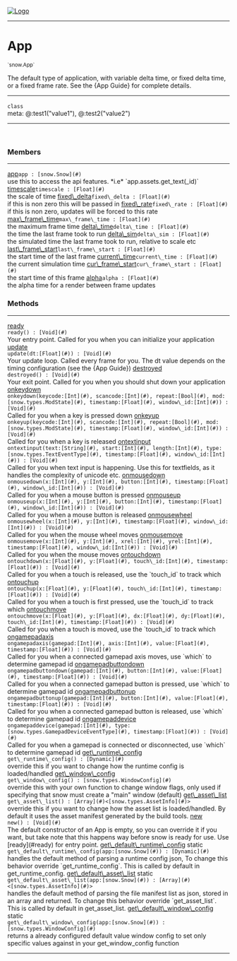 
[![Logo](../../images/logo.png)](../../api/index.html)

---



<h1>App</h1>
<small>`snow.App`</small>

The default type of application, with variable delta time, or fixed delta time, or a fixed frame rate. See the {App Guide} for complete details.

---

`class`
<span class="meta">
<br/>meta: @:test1(&quot;value1&quot;), @:test2(&quot;value2&quot;)
</span>


---

&nbsp;
&nbsp;



<h3>Members</h3> <hr/><span class="member apipage">
                <a name="app"><a class="lift" href="#app">app</a></a><code class="signature apipage">app : [snow.Snow](#)</code><br/></span>
            <span class="small_desc_flat">use this to access the api features. *i.e* `app.assets.get_text(_id)`</span><span class="member apipage">
                <a name="timescale"><a class="lift" href="#timescale">timescale</a></a><code class="signature apipage">timescale : [Float](#)</code><br/></span>
            <span class="small_desc_flat">the scale of time</span><span class="member apipage">
                <a name="fixed_delta"><a class="lift" href="#fixed_delta">fixed\_delta</a></a><code class="signature apipage">fixed\_delta : [Float](#)</code><br/></span>
            <span class="small_desc_flat">if this is non zero this will be passed in</span><span class="member apipage">
                <a name="fixed_rate"><a class="lift" href="#fixed_rate">fixed\_rate</a></a><code class="signature apipage">fixed\_rate : [Float](#)</code><br/></span>
            <span class="small_desc_flat">if this is non zero, updates will be forced to this rate</span><span class="member apipage">
                <a name="max_frame_time"><a class="lift" href="#max_frame_time">max\_frame\_time</a></a><code class="signature apipage">max\_frame\_time : [Float](#)</code><br/></span>
            <span class="small_desc_flat">the maximum frame time</span><span class="member apipage">
                <a name="delta_time"><a class="lift" href="#delta_time">delta\_time</a></a><code class="signature apipage">delta\_time : [Float](#)</code><br/></span>
            <span class="small_desc_flat">the time the last frame took to run</span><span class="member apipage">
                <a name="delta_sim"><a class="lift" href="#delta_sim">delta\_sim</a></a><code class="signature apipage">delta\_sim : [Float](#)</code><br/></span>
            <span class="small_desc_flat">the simulated time the last frame took to run, relative to scale etc</span><span class="member apipage">
                <a name="last_frame_start"><a class="lift" href="#last_frame_start">last\_frame\_start</a></a><code class="signature apipage">last\_frame\_start : [Float](#)</code><br/></span>
            <span class="small_desc_flat">the start time of the last frame</span><span class="member apipage">
                <a name="current_time"><a class="lift" href="#current_time">current\_time</a></a><code class="signature apipage">current\_time : [Float](#)</code><br/></span>
            <span class="small_desc_flat">the current simulation time</span><span class="member apipage">
                <a name="cur_frame_start"><a class="lift" href="#cur_frame_start">cur\_frame\_start</a></a><code class="signature apipage">cur\_frame\_start : [Float](#)</code><br/></span>
            <span class="small_desc_flat">the start time of this frame</span><span class="member apipage">
                <a name="alpha"><a class="lift" href="#alpha">alpha</a></a><code class="signature apipage">alpha : [Float](#)</code><br/></span>
            <span class="small_desc_flat">the alpha time for a render between frame updates</span>





<h3>Methods</h3> <hr/><span class="method apipage">
            <a name="ready"><a class="lift" href="#ready">ready</a></a> <div class="clear"></div><code class="signature apipage">ready() : [Void](#)</code><br/><span class="small_desc_flat">Your entry point. Called for you when you can initialize your application</span>
        </span>
    <span class="method apipage">
            <a name="update"><a class="lift" href="#update">update</a></a> <div class="clear"></div><code class="signature apipage">update(dt:[Float](#)<span></span>) : [Void](#)</code><br/><span class="small_desc_flat">Your update loop. Called every frame for you. The dt value depends on the timing configuration (see the {App Guide})</span>
        </span>
    <span class="method apipage">
            <a name="destroyed"><a class="lift" href="#destroyed">destroyed</a></a> <div class="clear"></div><code class="signature apipage">destroyed() : [Void](#)</code><br/><span class="small_desc_flat">Your exit point. Called for you when you should shut down your application</span>
        </span>
    <span class="method apipage">
            <a name="onkeydown"><a class="lift" href="#onkeydown">onkeydown</a></a> <div class="clear"></div><code class="signature apipage">onkeydown(keycode:[Int](#)<span></span>, scancode:[Int](#)<span></span>, repeat:[Bool](#)<span></span>, mod:[snow.types.ModState](#)<span></span>, timestamp:[Float](#)<span></span>, window\_id:[Int](#)<span></span>) : [Void](#)</code><br/><span class="small_desc_flat">Called for you when a key is pressed down</span>
        </span>
    <span class="method apipage">
            <a name="onkeyup"><a class="lift" href="#onkeyup">onkeyup</a></a> <div class="clear"></div><code class="signature apipage">onkeyup(keycode:[Int](#)<span></span>, scancode:[Int](#)<span></span>, repeat:[Bool](#)<span></span>, mod:[snow.types.ModState](#)<span></span>, timestamp:[Float](#)<span></span>, window\_id:[Int](#)<span></span>) : [Void](#)</code><br/><span class="small_desc_flat">Called for you when a key is released</span>
        </span>
    <span class="method apipage">
            <a name="ontextinput"><a class="lift" href="#ontextinput">ontextinput</a></a> <div class="clear"></div><code class="signature apipage">ontextinput(text:[String](#)<span></span>, start:[Int](#)<span></span>, length:[Int](#)<span></span>, type:[snow.types.TextEventType](#)<span></span>, timestamp:[Float](#)<span></span>, window\_id:[Int](#)<span></span>) : [Void](#)</code><br/><span class="small_desc_flat">Called for you when text input is happening. Use this for textfields, as it handles the complexity of unicode etc.</span>
        </span>
    <span class="method apipage">
            <a name="onmousedown"><a class="lift" href="#onmousedown">onmousedown</a></a> <div class="clear"></div><code class="signature apipage">onmousedown(x:[Int](#)<span></span>, y:[Int](#)<span></span>, button:[Int](#)<span></span>, timestamp:[Float](#)<span></span>, window\_id:[Int](#)<span></span>) : [Void](#)</code><br/><span class="small_desc_flat">Called for you when a mouse button is pressed</span>
        </span>
    <span class="method apipage">
            <a name="onmouseup"><a class="lift" href="#onmouseup">onmouseup</a></a> <div class="clear"></div><code class="signature apipage">onmouseup(x:[Int](#)<span></span>, y:[Int](#)<span></span>, button:[Int](#)<span></span>, timestamp:[Float](#)<span></span>, window\_id:[Int](#)<span></span>) : [Void](#)</code><br/><span class="small_desc_flat">Called for you when a mouse button is released</span>
        </span>
    <span class="method apipage">
            <a name="onmousewheel"><a class="lift" href="#onmousewheel">onmousewheel</a></a> <div class="clear"></div><code class="signature apipage">onmousewheel(x:[Int](#)<span></span>, y:[Int](#)<span></span>, timestamp:[Float](#)<span></span>, window\_id:[Int](#)<span></span>) : [Void](#)</code><br/><span class="small_desc_flat">Called for you when the mouse wheel moves</span>
        </span>
    <span class="method apipage">
            <a name="onmousemove"><a class="lift" href="#onmousemove">onmousemove</a></a> <div class="clear"></div><code class="signature apipage">onmousemove(x:[Int](#)<span></span>, y:[Int](#)<span></span>, xrel:[Int](#)<span></span>, yrel:[Int](#)<span></span>, timestamp:[Float](#)<span></span>, window\_id:[Int](#)<span></span>) : [Void](#)</code><br/><span class="small_desc_flat">Called for you when the mouse moves</span>
        </span>
    <span class="method apipage">
            <a name="ontouchdown"><a class="lift" href="#ontouchdown">ontouchdown</a></a> <div class="clear"></div><code class="signature apipage">ontouchdown(x:[Float](#)<span></span>, y:[Float](#)<span></span>, touch\_id:[Int](#)<span></span>, timestamp:[Float](#)<span></span>) : [Void](#)</code><br/><span class="small_desc_flat">Called for you when a touch is released, use the `touch_id` to track which</span>
        </span>
    <span class="method apipage">
            <a name="ontouchup"><a class="lift" href="#ontouchup">ontouchup</a></a> <div class="clear"></div><code class="signature apipage">ontouchup(x:[Float](#)<span></span>, y:[Float](#)<span></span>, touch\_id:[Int](#)<span></span>, timestamp:[Float](#)<span></span>) : [Void](#)</code><br/><span class="small_desc_flat">Called for you when a touch is first pressed, use the `touch_id` to track which</span>
        </span>
    <span class="method apipage">
            <a name="ontouchmove"><a class="lift" href="#ontouchmove">ontouchmove</a></a> <div class="clear"></div><code class="signature apipage">ontouchmove(x:[Float](#)<span></span>, y:[Float](#)<span></span>, dx:[Float](#)<span></span>, dy:[Float](#)<span></span>, touch\_id:[Int](#)<span></span>, timestamp:[Float](#)<span></span>) : [Void](#)</code><br/><span class="small_desc_flat">Called for you when a touch is moved, use the `touch_id` to track which</span>
        </span>
    <span class="method apipage">
            <a name="ongamepadaxis"><a class="lift" href="#ongamepadaxis">ongamepadaxis</a></a> <div class="clear"></div><code class="signature apipage">ongamepadaxis(gamepad:[Int](#)<span></span>, axis:[Int](#)<span></span>, value:[Float](#)<span></span>, timestamp:[Float](#)<span></span>) : [Void](#)</code><br/><span class="small_desc_flat">Called for you when a connected gamepad axis moves, use `which` to determine gamepad id</span>
        </span>
    <span class="method apipage">
            <a name="ongamepadbuttondown"><a class="lift" href="#ongamepadbuttondown">ongamepadbuttondown</a></a> <div class="clear"></div><code class="signature apipage">ongamepadbuttondown(gamepad:[Int](#)<span></span>, button:[Int](#)<span></span>, value:[Float](#)<span></span>, timestamp:[Float](#)<span></span>) : [Void](#)</code><br/><span class="small_desc_flat">Called for you when a connected gamepad button is pressed, use `which` to determine gamepad id</span>
        </span>
    <span class="method apipage">
            <a name="ongamepadbuttonup"><a class="lift" href="#ongamepadbuttonup">ongamepadbuttonup</a></a> <div class="clear"></div><code class="signature apipage">ongamepadbuttonup(gamepad:[Int](#)<span></span>, button:[Int](#)<span></span>, value:[Float](#)<span></span>, timestamp:[Float](#)<span></span>) : [Void](#)</code><br/><span class="small_desc_flat">Called for you when a connected gamepad button is released, use `which` to determine gamepad id</span>
        </span>
    <span class="method apipage">
            <a name="ongamepaddevice"><a class="lift" href="#ongamepaddevice">ongamepaddevice</a></a> <div class="clear"></div><code class="signature apipage">ongamepaddevice(gamepad:[Int](#)<span></span>, type:[snow.types.GamepadDeviceEventType](#)<span></span>, timestamp:[Float](#)<span></span>) : [Void](#)</code><br/><span class="small_desc_flat">Called for you when a gamepad is connected or disconnected, use `which` to determine gamepad id</span>
        </span>
    <span class="method apipage">
            <a name="get_runtime_config"><a class="lift" href="#get_runtime_config">get\_runtime\_config</a></a> <div class="clear"></div><code class="signature apipage">get\_runtime\_config() : [Dynamic](#)</code><br/><span class="small_desc_flat">override this if you want to change how the runtime config is loaded/handled</span>
        </span>
    <span class="method apipage">
            <a name="get_window_config"><a class="lift" href="#get_window_config">get\_window\_config</a></a> <div class="clear"></div><code class="signature apipage">get\_window\_config() : [snow.types.WindowConfig](#)</code><br/><span class="small_desc_flat">override this with your own function to change window flags, only used if specifying that snow must create a "main" window (default)</span>
        </span>
    <span class="method apipage">
            <a name="get_asset_list"><a class="lift" href="#get_asset_list">get\_asset\_list</a></a> <div class="clear"></div><code class="signature apipage">get\_asset\_list() : [Array](#)&lt;[snow.types.AssetInfo](#)&gt;</code><br/><span class="small_desc_flat">override this if you want to change how the asset list is loaded/handled. By default it uses the asset manifest generated by the build tools.</span>
        </span>
    <span class="method apipage">
            <a name="new"><a class="lift" href="#new">new</a></a> <div class="clear"></div><code class="signature apipage">new() : [Void](#)</code><br/><span class="small_desc_flat">The default constructor of an App is empty, so you can override it if you want, but take note that this happens way before snow is ready for use. Use [ready](#ready) for entry point.</span>
        </span>
    <span class="method apipage">
            <a name="get_default_runtime_config"><a class="lift" href="#get_default_runtime_config">get\_default\_runtime\_config</a></a> <span class="inline-block static">static</span><div class="clear"></div><code class="signature apipage">get\_default\_runtime\_config(app:[snow.Snow](#)<span></span>) : [Dynamic](#)</code><br/><span class="small_desc_flat">handles the default method of parsing a runtime config json,
            To change this behavior override `get_runtime_config`. This is called by default in get_runtime_config.</span>
        </span>
    <span class="method apipage">
            <a name="get_default_asset_list"><a class="lift" href="#get_default_asset_list">get\_default\_asset\_list</a></a> <span class="inline-block static">static</span><div class="clear"></div><code class="signature apipage">get\_default\_asset\_list(app:[snow.Snow](#)<span></span>) : [Array](#)&lt;[snow.types.AssetInfo](#)&gt;</code><br/><span class="small_desc_flat">handles the default method of parsing the file manifest list as json, stored in an array and returned.
            To change this behavior override `get_asset_list`. This is called by default in get_asset_list.</span>
        </span>
    <span class="method apipage">
            <a name="get_default_window_config"><a class="lift" href="#get_default_window_config">get\_default\_window\_config</a></a> <span class="inline-block static">static</span><div class="clear"></div><code class="signature apipage">get\_default\_window\_config(app:[snow.Snow](#)<span></span>) : [snow.types.WindowConfig](#)</code><br/><span class="small_desc_flat">returns a already configured default value window config to set only specific values against in your get_window_config function</span>
        </span>
    





---

&nbsp;
&nbsp;
&nbsp;
&nbsp;
